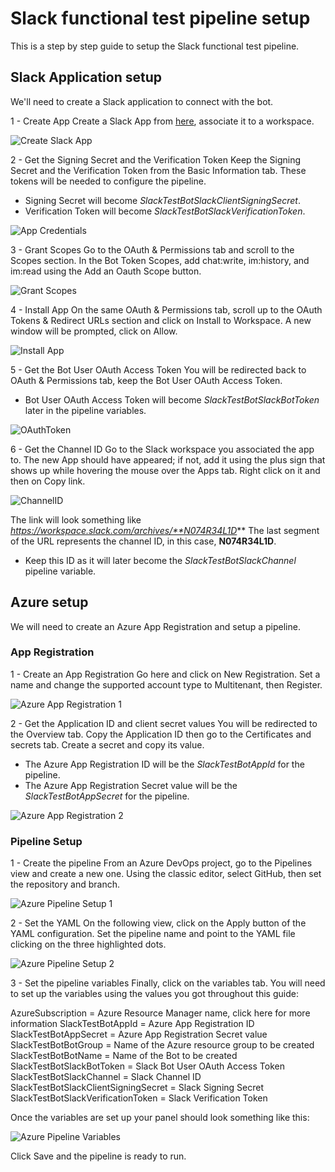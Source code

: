 # Slack functional test pipeline setup

This is a step by step guide to setup the Slack functional test pipeline.

## Slack Application setup
We'll need to create a Slack application to connect with the bot.

1 - Create App
Create a Slack App from [here](https://api.slack.com/apps), associate it to a workspace.

![Create Slack App](media/SlackCreateSlackApp.png)

2 - Get the Signing Secret and the Verification Token
Keep the Signing Secret and the Verification Token from the Basic Information tab.
These tokens will be needed to configure the pipeline.

- Signing Secret will become *SlackTestBotSlackClientSigningSecret*.
- Verification Token will become *SlackTestBotSlackVerificationToken*.

![App Credentials](media/SlackAppCredentials.png)

3 - Grant Scopes
Go to the OAuth & Permissions tab and scroll to the Scopes section.
In the Bot Token Scopes, add chat:write, im:history, and im:read using the Add an Oauth Scope button.

![Grant Scopes](media/SlackGrantScopes.png)

4 - Install App
On the same OAuth & Permissions tab, scroll up to the OAuth Tokens & Redirect URLs section and click on Install to Workspace.
A new window will be prompted, click on Allow.

![Install App](media/SlackInstallApp.png)

5 - Get the Bot User OAuth Access Token
You will be redirected back to OAuth & Permissions tab, keep the Bot User OAuth Access Token.

- Bot User OAuth Access Token will become *SlackTestBotSlackBotToken* later in the pipeline variables.

![OAuthToken](media/SlackOAuthToken.png)

6 - Get the Channel ID
Go to the Slack workspace you associated the app to. The new App should have appeared; if not, add it using the plus sign that shows up while hovering the mouse over the Apps tab.
Right click on it and then on Copy link.

![ChannelID](media/SlackChannelID.png)

The link will look something like *https://workspace.slack.com/archives/**N074R34L1D***
The last segment of the URL represents the channel ID, in this case, **N074R34L1D**.

- Keep this ID as it will later become the *SlackTestBotSlackChannel* pipeline variable.

## Azure setup
We will need to create an Azure App Registration and setup a pipeline.

### App Registration
1 - Create an App Registration
Go here and click on New Registration.
Set a name and change the supported account type to Multitenant, then Register.

![Azure App Registration 1](media/AzureAppRegistration1.png)

2 - Get the Application ID and client secret values
You will be redirected to the Overview tab.
Copy the Application ID then go to the Certificates and secrets tab.
Create a secret and copy its value.

- The Azure App Registration ID will be the *SlackTestBotAppId* for the pipeline.
- The Azure App Registration Secret value will be the *SlackTestBotAppSecret* for the pipeline.

![Azure App Registration 2](media/AzureAppRegistration2.png)


### Pipeline Setup
1 - Create the pipeline
From an Azure DevOps project, go to the Pipelines view and create a new one.
Using the classic editor, select GitHub, then set the repository and branch.

![Azure Pipeline Setup 1](media/AzurePipelineSetup1.png)

2 - Set the YAML
On the following view, click on the Apply button of the YAML configuration.
Set the pipeline name and point to the YAML file clicking on the three highlighted dots.

![Azure Pipeline Setup 2](media/AzurePipelineSetup2.png)

3 - Set the pipeline variables
Finally, click on the variables tab.
You will need to set up the variables using the values you got throughout this guide:

AzureSubscription = Azure Resource Manager name, click here for more information
SlackTestBotAppId = Azure App Registration ID
SlackTestBotAppSecret = Azure App Registration Secret value
SlackTestBotBotGroup = Name of the Azure resource group to be created
SlackTestBotBotName = Name of the Bot to be created
SlackTestBotSlackBotToken = Slack Bot User OAuth Access Token
SlackTestBotSlackChannel = Slack Channel ID
SlackTestBotSlackClientSigningSecret = Slack Signing Secret
SlackTestBotSlackVerificationToken = Slack Verification Token

Once the variables are set up your panel should look something like this:

![Azure Pipeline Variables](media/AzurePipelineVariables.png)

Click Save and the pipeline is ready to run.
